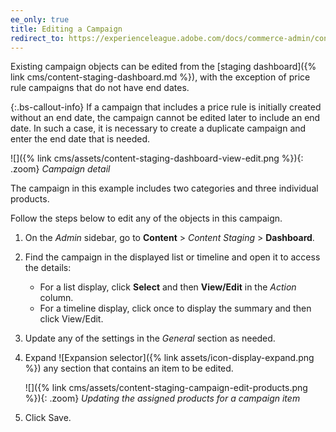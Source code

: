 ```yaml
---
ee_only: true
title: Editing a Campaign
redirect_to: https://experienceleague.adobe.com/docs/commerce-admin/content-design/staging/content-staging-dashboard.html#edit-a-campaign
---
```


Existing campaign objects can be edited from the [staging dashboard]({% link cms/content-staging-dashboard.md %}), with the exception of price rule campaigns that do not have end dates.

{:.bs-callout-info}
If a campaign that includes a price rule is initially created without an end date, the campaign cannot be edited later to include an end date. In such a case, it is necessary to create a duplicate campaign and enter the end date that is needed.

![]({% link cms/assets/content-staging-dashboard-view-edit.png %}){: .zoom}
_Campaign detail_

The campaign in this example includes two categories and three individual products.

Follow the steps below to edit any of the objects in this campaign.

1. On the _Admin_ sidebar, go to  **Content** > _Content Staging_ > **Dashboard**.

1. Find the campaign in the displayed list or timeline and open it to access the details:

   - For a list display, click **Select** and then **View/Edit** in the _Action_ column.
   - For a timeline display, click once to display the summary and then click <span class="btn">View/Edit</span>.

1. Update any of the settings in the _General_ section as needed.

1. Expand ![Expansion selector]({% link assets/icon-display-expand.png %}) any section that contains an item to be edited.

   ![]({% link cms/assets/content-staging-campaign-edit-products.png %}){: .zoom}
   _Updating the assigned products for a campaign item_

1. Click <span class="btn">Save</span>.
